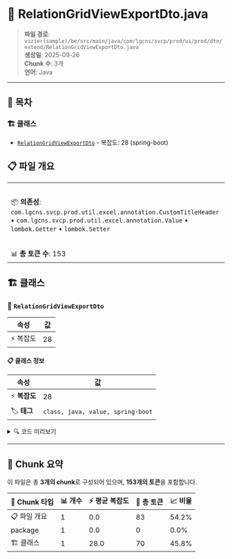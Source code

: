 # 📄 RelationGridViewExportDto.java

> **파일 경로**: `vizier(sample)/be/src/main/java/com/lgcns/svcp/prod/ui/prod/dto/extend/RelationGridViewExportDto.java`  
> **생성일**: 2025-09-26  
> **Chunk 수**: 3개  
> **언어**: Java
---

## 📑 목차

### 🏗️ 클래스
- [`RelationGridViewExportDto`](#class-relationgridviewexportdto) - 복잡도: 28 (spring-boot)

## 📋 파일 개요

| | |
|--|--|
| 📦 **의존성**: `com.lgcns.svcp.prod.util.excel.annotation.CustomTitleHeader` • `com.lgcns.svcp.prod.util.excel.annotation.Value` • `lombok.Getter` • `lombok.Setter` | ⚡ **총 복잡도**: 28 |
| 📊 **총 토큰 수**: 153 |  |



## 🏗️ 클래스

### <a id="class-relationgridviewexportdto"></a>🎯 `RelationGridViewExportDto`

| 속성 | 값 |
|------|----|
| ⚡ 복잡도 | 28 |



#### 📋 클래스 정보

| 속성 | 값 |
|------|----|
| ⚡ **복잡도** | 28 || 📍 **라인 범위** | 12-12 |
| 🏷️ **태그** | `class, java, value, spring-boot` || 🏗️ **프레임워크** | `spring-boot` |

<details>
<summary>🔍 코드 미리보기</summary>

```java
public class RelationGridViewExportDto {
	
	@Value(name ="relationmanager.excel.no")
	private Integer no;
	
	@Value(name ="relationmanager.excel.leadercode")
	private String leaderCode;
	
	@Value(name ="relationmanager.excel.leadername")
	private String leaderName;
	
	@Value(name ="relationmanager.excel.followercode")
	private String followerCode;
	
	@Value(name ="relationmanager.excel.followername")
	private String followerName;
	
	@Value(name ="relationmanager.excel.relationcode")
	private String relationCode;
	
	@Value(name ="relationmanager.excel.relationname")
	private String relationName;
	
	@Value(name ="relationmanager.excel.relationstartdate")
	private String relationStartDate;
	
	@Value(name ="relationmanager.excel.relationenddate")
	private String relationEndDate;
	
	@Value(name...
```

**Chunk 정보**
- 🆔 **ID**: `a68b77ab88ed`
- 📍 **라인**: 12-12
- 📊 **토큰**: 70
- 🏷️ **태그**: `class, java, value, spring-boot`

</details>

---





## 🧩 Chunk 요약

이 파일은 총 **3개의 chunk**로 구성되어 있으며, **153개의 토큰**을 포함합니다.

| 🧩 Chunk 타입 | 📊 개수 | ⚡ 평균 복잡도 | 📝 총 토큰 | 📈 비율 |
|---------------|--------|-------------|----------|--------|
| 📋 파일 개요 | 1 | 0.0 | 83 | 54.2% |
| package | 1 | 0.0 | 0 | 0.0% |
| 🏗️ 클래스 | 1 | 28.0 | 70 | 45.8% |

